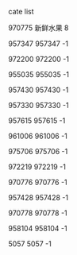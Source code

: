 cate list

970775 新鲜水果 8

957347 957347 -1

972200 972200 -1

955035 955035 -1

957430 957430 -1

957330 957330 -1

957615 957615 -1

961006 961006 -1

975706 975706 -1

972219 972219 -1

970776 970776 -1

957428 957428 -1

970778 970778 -1

958104 958104 -1

5057 5057 -1

